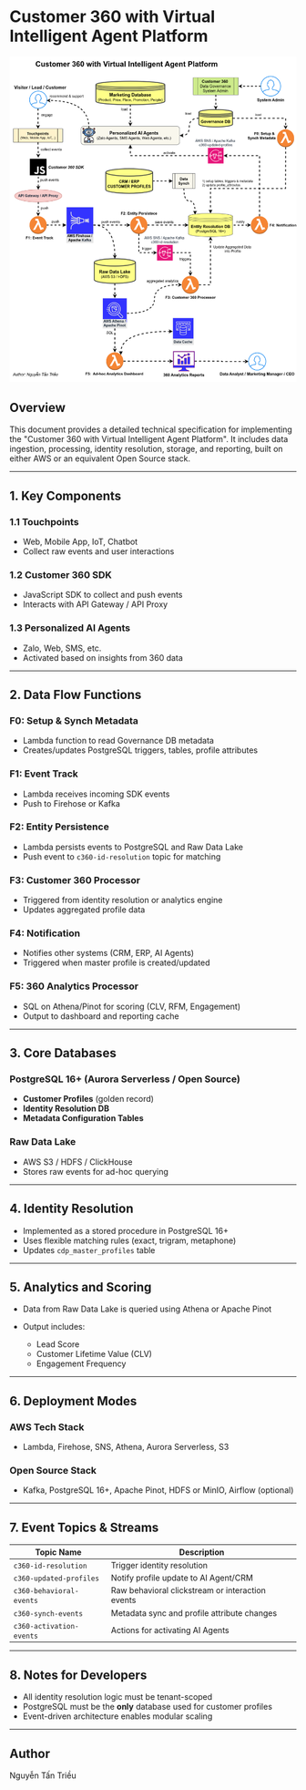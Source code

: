 # Customer 360 with Virtual Intelligent Agent Platform

![Flow Diagram](../diagram.png)

## Overview

This document provides a detailed technical specification for implementing the "Customer 360 with Virtual Intelligent Agent Platform". It includes data ingestion, processing, identity resolution, storage, and reporting, built on either AWS or an equivalent Open Source stack.

---

## 1. Key Components

### 1.1 Touchpoints

* Web, Mobile App, IoT, Chatbot
* Collect raw events and user interactions

### 1.2 Customer 360 SDK

* JavaScript SDK to collect and push events
* Interacts with API Gateway / API Proxy

### 1.3 Personalized AI Agents

* Zalo, Web, SMS, etc.
* Activated based on insights from 360 data

---

## 2. Data Flow Functions

### F0: Setup & Synch Metadata

* Lambda function to read Governance DB metadata
* Creates/updates PostgreSQL triggers, tables, profile attributes

### F1: Event Track

* Lambda receives incoming SDK events
* Push to Firehose or Kafka

### F2: Entity Persistence

* Lambda persists events to PostgreSQL and Raw Data Lake
* Push event to `c360-id-resolution` topic for matching

### F3: Customer 360 Processor

* Triggered from identity resolution or analytics engine
* Updates aggregated profile data

### F4: Notification

* Notifies other systems (CRM, ERP, AI Agents)
* Triggered when master profile is created/updated

### F5: 360 Analytics Processor

* SQL on Athena/Pinot for scoring (CLV, RFM, Engagement)
* Output to dashboard and reporting cache

---

## 3. Core Databases

### PostgreSQL 16+ (Aurora Serverless / Open Source)

* **Customer Profiles** (golden record)
* **Identity Resolution DB**
* **Metadata Configuration Tables**

### Raw Data Lake

* AWS S3 / HDFS / ClickHouse
* Stores raw events for ad-hoc querying

---

## 4. Identity Resolution

* Implemented as a stored procedure in PostgreSQL 16+
* Uses flexible matching rules (exact, trigram, metaphone)
* Updates `cdp_master_profiles` table

---

## 5. Analytics and Scoring

* Data from Raw Data Lake is queried using Athena or Apache Pinot
* Output includes:

  * Lead Score
  * Customer Lifetime Value (CLV)
  * Engagement Frequency

---

## 6. Deployment Modes

### AWS Tech Stack

* Lambda, Firehose, SNS, Athena, Aurora Serverless, S3

### Open Source Stack

* Kafka, PostgreSQL 16+, Apache Pinot, HDFS or MinIO, Airflow (optional)

---

## 7. Event Topics & Streams

| Topic Name               | Description                                        |
| ------------------------ | -------------------------------------------------- |
| `c360-id-resolution`     | Trigger identity resolution                        |
| `c360-updated-profiles`  | Notify profile update to AI Agent/CRM              |
| `c360-behavioral-events` | Raw behavioral clickstream or interaction events   |
| `c360-synch-events`      | Metadata sync and profile attribute changes        |
| `c360-activation-events` | Actions for activating AI Agents                   |

---

## 8. Notes for Developers

* All identity resolution logic must be tenant-scoped
* PostgreSQL must be the **only** database used for customer profiles
* Event-driven architecture enables modular scaling

---

## Author

Nguyễn Tấn Triều
